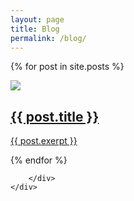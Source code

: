 ```yaml
---
layout: page
title: Blog
permalink: /blog/
---
```


<div class="container reveal load-hidden blogList">
    <div class="row">
        <div class="col-lg-7">

{% for post in site.posts %}
  <div class="post">
  <a href="{{ post.url }}">
    <img src="{{ post.hero }}">
     <h2 class="mt-5 mb-2"> {{ post.title }} </h2>
      <p>{{ post.exerpt }}</p>
      </a>
    </div>
  {% endfor %}

        </div>
    </div>

</div>
